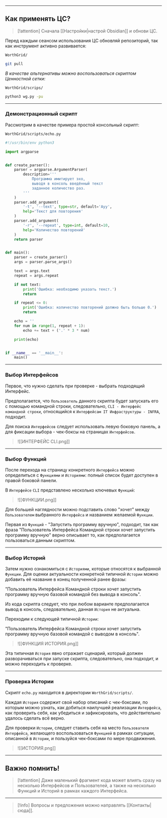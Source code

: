 ***
## Как применять ЦС?

> [!attention]
> Сначала [[Настройки|настрой Obsidian]] и обнови ЦС.

Перед каждым сеансом использования ЦС обновляй репозиторий, так как инструмент активно развивается:

`WorthGrid/`
```sh
git pull
```

_В качестве альтернативы можно воспользоваться скриптом Ценностной сетки:_

`WorthGrid/scrips/`
```sh
python3 wg.py -pu
```
***
### Демонстрационный скрипт

Рассмотрим в качестве примера простой консольный скрипт:

`WorthGrid/scripts/echo.py`
```python
#!/usr/bin/env python3

import argparse


def create_parser():
    parser = argparse.ArgumentParser(
        description='''
            Программа имитирует эхо,
            выводя в консоль введённый текст
            заданное количество раз.
        '''
    )
    parser.add_argument(
        '-t', '--text', type=str, default='Ауу',
        help='Текст для повторения'
    )
    parser.add_argument(
        '-r', '--repeat', type=int, default=10,
        help='Количество повторений'
    )
    return parser


def main():
    parser = create_parser()
    args = parser.parse_args()

    text = args.text
    repeat = args.repeat

    if not text:
        print('Ошибка: необходимо указать текст.')
        return

    if repeat <= 0:
        print('Ошибка: количество повторений должно быть больше 0.')
        return

    echo = ''
    for num in range(1, repeat + 1):
        echo += text + ('.' * 3 * num)

    print(echo)


if __name__ == '__main__':
    main()

```
***
### Выбор Интерфейсов

Первое, что нужно сделать при проверке - выбрать подходящий Интерфейс.

Предполагается, что `Пользователь` данного скрипта будет запускать его с помощью командной строки, следовательно, `CLI - Интерфейс командной строки`, относящийся к `Интерфейсам IT Инфраструктуры - INFRA`, подходит.

Для поиска `Интерфейсов` следует использовать левую боковую панель, а для фиксации выбора - чек-боксы на страницах `Интерфейсов`.

> ![[ИНТЕРФЕЙС CLI.png]]
***
### Выбор Функций

После перехода на страницу конкретного `Интерфейса` можно определиться с `Функциями` и `Историями`: полный список будет доступен в правой боковой панели.

В `Интерфейсе` `CLI` представлено несколько ключевых `Функций`:

> ![[ФУНКЦИИ.png]]

Для большей наглядности можно подставить слово "хочет" между `Пользователем` выбранного `Интерфейса` и названием желаемой `Функции`.

Первая из `Функций` - "Запустить программу вручную", подходит, так как фраза "Пользователь Интерфейса Командной строки хочет запустить программу вручную" верно описывает то, как предполагается пользоваться данным скриптом.
***
### Выбор Историй

Затем нужно ознакомиться с `Историями`, которые относятся к выбранной `Функции`. Для оценки актуальности конкретной типичной `Истории` можно добавить её название в конец полученной ранее фразы:

"Пользователь Интерфейса Командной строки хочет запустить программу вручную базовой командой без вывода в консоль".

Из кода скрипта следует, что при любом варианте предполагается вывод в консоль, следовательно, данная `История` не актуальна.

Переходим к следующей типичной `Истории`:

"Пользователь Интерфейса Командной строки хочет запустить программу вручную базовой командой с выводом в консоль".

> ![[ФУНКЦИЯ ИСТОРИЯ.png]]

Эта типичная `История` явно отражает сценарий, который должен разворачиваться при запуске скрипта, следовательно, она подходит, и можно переходить к проверке.
***
### Проверка Истории

Скрипт `echo.py` находится в директории  `WorthGrid/scripts/`.

Каждая `История` содержит свой набор описаний с чек-боксами, по которым можно узнать, как добиться наилучшей реализации `Интерфейса`, как проверить себя, как убедиться и зафиксировать, что действительно удалось сделать всё верно.

Для проверки `Истории`, следует ставить себя на место `Пользователя` `Интерфейса`, желающего воспользоваться `Функцией` в рамках ситуации, описанной в `Истории`, и пользуйся чек-боксами по мере продвижения.


> ![[ИСТОРИЯ.png]]
***
## Важно помнить!

> [!attention]
> Даже маленький фрагмент кода может влиять сразу на несколько Интерфейсов и  Пользователей, а также на несколько Функций и Историй в рамках каждого Интерфейса.

***
> [!info]
> Вопросы и предложения можно направлять [[Контакты|сюда]].

